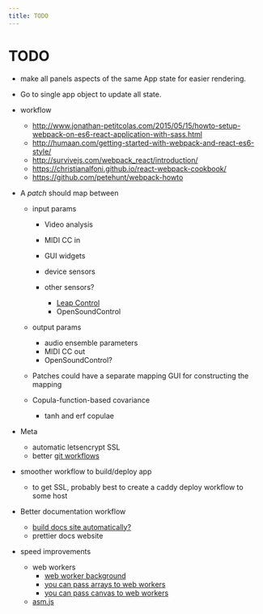 ```yaml
---
title: TODO
---
```


# TODO

* make all panels aspects of the same App state for easier rendering.
* Go to single app object to update all state.
* workflow

  * http://www.jonathan-petitcolas.com/2015/05/15/howto-setup-webpack-on-es6-react-application-with-sass.html
  * http://humaan.com/getting-started-with-webpack-and-react-es6-style/
  * http://survivejs.com/webpack_react/introduction/
  * https://christianalfoni.github.io/react-webpack-cookbook/
  * https://github.com/petehunt/webpack-howto
  
* A *patch* should map between

    * input params
    
        * Video analysis  
        * MIDI CC in
        * GUI widgets
        * device sensors
        * other sensors?
        
          * [Leap Control](https://developer.leapmotion.com/getting-started/javascript)
          * OpenSoundControl
    
    * output params
    
      * audio ensemble parameters
      * MIDI CC out
      * OpenSoundControl?
      
    * Patches could have a separate mapping GUI for constructing the mapping
    * Copula-function-based covariance
      
      * tanh and erf copulae

* Meta

    * automatic letsencrypt SSL
    * better [git workflows](http://www.toptal.com/git/git-workflows-for-pros-a-good-git-guide)

* smoother workflow to build/deploy app

  * to get SSL, probably best to create a caddy deploy workflow to some host

* Better documentation workflow 

    * [build docs site automatically?](http://blog.mwaysolutions.com/2014/04/10/static-website-generator-with-grunt-js/)
   * prettier docs website

* speed improvements
    * web workers
        * [web worker background](http://www.html5rocks.com/en/tutorials/workers/basics/)
        * [you can pass arrays to web workers]( http://updates.html5rocks.com/2011/12/Transferable-Objects-Lightning-Fast)
        * [you can pass canvas to web workers](          http://www.w3.org/html/wg/drafts/html/master/scripting-1.html#transferCanvasProxy)
    * [asm.js](http://www.slideshare.net/fitc_slideshare/leveraging-asmjsclientside)
